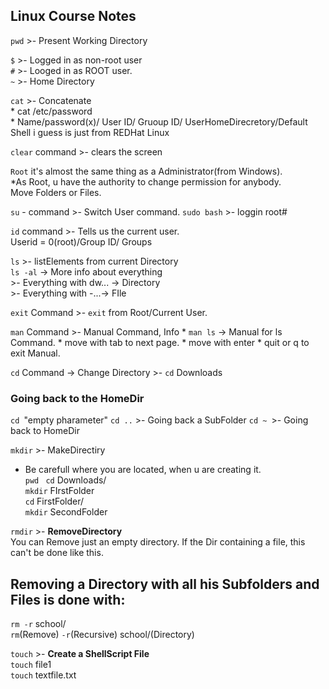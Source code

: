## Linux Course Notes

`pwd` >- Present Working Directory  

 
  
`$` >- Logged in as non-root user  
`#` >- Looged in as ROOT user.  
`~` >- Home Directory  
 

`cat` >- Concatenate  
	* cat /etc/password  
	* Name/password(x)/ User ID/ Gruoup ID/ UserHomeDirecretory/Default Shell i guess is just from REDHat Linux   


`clear` command >- clears the screen  

  

`Root` it's almost the same thing as a Administrator(from Windows).   
*As Root, u have the authority to change permission for anybody.  
Move Folders or Files.  


`su` - command >-  Switch User command.
`sudo bash` >- loggin root#


`id` command >- Tells us the current user.  
Userid = 0(root)/Group ID/ Groups  

`ls` >- listElements from current Directory  
`ls -al` -> More info about everything  
	>- Everything with dw... -> Directory  
	>- Everything with -...-> FIle  

  
`exit` Command >- `exit` from Root/Current User.



`man` Command >-  Manual Command, Info
	* `man ls` -> Manual for ls Command.
	* move with tab to next page.
	* move with enter
	* quit or q to exit Manual.



`cd` Command -> Change Directory >- `cd` Downloads


### Going back to the HomeDir

`cd `"empty pharameter"
`cd ..` >- Going back a SubFolder
`cd ~ `>- Going back to HomeDir

`mkdir` >- MakeDirectiry
* Be carefull where you are located, when u are creating it.  
`pwd ` 
`cd` Downloads/  
`mkdir` FIrstFolder  
`cd` FirstFolder/  
`mkdir` SecondFolder  

`rmdir` >- **RemoveDirectory**  
You can Remove just an empty directory.
If the Dir containing a file, this can't be done like this.


	
## Removing a Directory with all his Subfolders and Files is done with:  
`rm -r` school/  
`rm`(Remove) `-r`(Recursive) school/(Directory)	
	

`touch` >- **Create a ShellScript File**  
`touch` file1  
`touch` textfile.txt  

